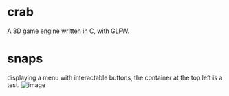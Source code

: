 # crab
A 3D game engine written in C, with GLFW.

# snaps
displaying a menu with interactable buttons, the container at the top left is a test.
![image](https://github.com/user-attachments/assets/94c5b2e8-df00-4167-bdbb-6143c0ece917)
